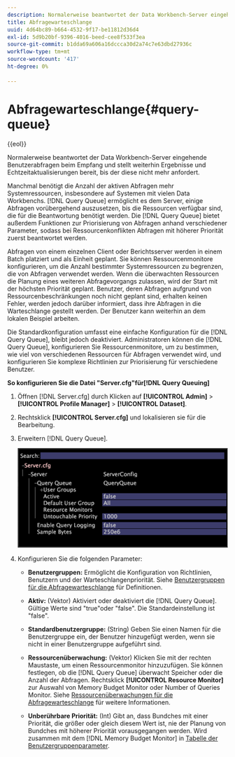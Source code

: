 ```yaml
---
description: Normalerweise beantwortet der Data Workbench-Server eingehende Benutzerabfragen beim Empfang und stellt weiterhin Ergebnisse und Echtzeitaktualisierungen bereit, bis der  diese nicht mehr anfordert.
title: Abfragewarteschlange
uuid: 4d64bc89-b664-4532-9f17-be11812d36d4
exl-id: 5d9b20bf-9396-4016-beed-cee8f533f3ea
source-git-commit: b1dda69a606a16dccca30d2a74c7e63dbd27936c
workflow-type: tm+mt
source-wordcount: '417'
ht-degree: 0%

---
```


# Abfragewarteschlange{#query-queue}

{{eol}}

Normalerweise beantwortet der Data Workbench-Server eingehende Benutzerabfragen beim Empfang und stellt weiterhin Ergebnisse und Echtzeitaktualisierungen bereit, bis der  diese nicht mehr anfordert.

Manchmal benötigt die Anzahl der aktiven Abfragen mehr Systemressourcen, insbesondere auf Systemen mit vielen Data Workbenchs. [!DNL Query Queue] ermöglicht es dem Server, einige Abfragen vorübergehend auszusetzen, bis die Ressourcen verfügbar sind, die für die Beantwortung benötigt werden. Die [!DNL Query Queue] bietet außerdem Funktionen zur Priorisierung von Abfragen anhand verschiedener Parameter, sodass bei Ressourcenkonflikten Abfragen mit höherer Priorität zuerst beantwortet werden.

Abfragen von einem einzelnen Client oder Berichtsserver werden in einem Batch platziert und als Einheit geplant. Sie können Ressourcenmonitore konfigurieren, um die Anzahl bestimmter Systemressourcen zu begrenzen, die von Abfragen verwendet werden. Wenn die überwachten Ressourcen die Planung eines weiteren Abfragevorgangs zulassen, wird der Start mit der höchsten Priorität geplant. Benutzer, deren Abfragen aufgrund von Ressourcenbeschränkungen noch nicht geplant sind, erhalten keinen Fehler, werden jedoch darüber informiert, dass ihre Abfragen in die Warteschlange gestellt werden. Der Benutzer kann weiterhin an dem lokalen Beispiel arbeiten.

Die Standardkonfiguration umfasst eine einfache Konfiguration für die [!DNL Query Queue], bleibt jedoch deaktiviert. Administratoren können die [!DNL Query Queue], konfigurieren Sie Ressourcenmonitore, um zu bestimmen, wie viel von verschiedenen Ressourcen für Abfragen verwendet wird, und konfigurieren Sie komplexe Richtlinien zur Priorisierung für verschiedene Benutzer.

**So konfigurieren Sie die Datei &quot;Server.cfg&quot;für[!DNL Query Queuing]**

1. Öffnen [!DNL Server.cfg] durch Klicken auf **[!UICONTROL Admin]** > **[!UICONTROL Profile Manager]** > **[!UICONTROL Dataset]**.
1. Rechtsklick **[!UICONTROL Server.cfg]** und lokalisieren sie für die Bearbeitung.
1. Erweitern [!DNL Query Queue].

   ![](assets/queryqueue1.png)

1. Konfigurieren Sie die folgenden Parameter:

   * **Benutzergruppen:** Ermöglicht die Konfiguration von Richtlinien, Benutzern und der Warteschlangenpriorität. Siehe [Benutzergruppen für die Abfragewarteschlange](../../../../home/c-get-started/c-admin-intrf/c-query-que/c-query-que-user-grps.md#concept-5555f51402ed49419c067d61738474c1) für Definitionen.

   * **Aktiv:** (Vektor) Aktiviert oder deaktiviert die [!DNL Query Queue]. Gültige Werte sind &quot;true&quot;oder &quot;false&quot;. Die Standardeinstellung ist &quot;false&quot;.

   * **Standardbenutzergruppe:** (String) Geben Sie einen Namen für die Benutzergruppe ein, der Benutzer hinzugefügt werden, wenn sie nicht in einer Benutzergruppe aufgeführt sind.
   * **Ressourcenüberwachung:** (Vektor) Klicken Sie mit der rechten Maustaste, um einen Ressourcenmonitor hinzuzufügen. Sie können festlegen, ob die [!DNL Query Queue] überwacht Speicher oder die Anzahl der Abfragen. Rechtsklick **[!UICONTROL Resource Monitor]** zur Auswahl von Memory Budget Monitor oder Number of Queries Monitor. Siehe [Ressourcenüberwachungen für die Abfragewarteschlange](../../../../home/c-get-started/c-admin-intrf/c-query-que/c-query-que-res-mon.md#concept-0840967b228c4d5ba3b59b4b2759f325) für weitere Informationen.

   * **Unberührbare Priorität:** (Int) Gibt an, dass Bundches mit einer Priorität, die größer oder gleich diesem Wert ist, nie der Planung von Bundches mit höherer Priorität vorausgegangen werden. Wird zusammen mit dem [!DNL Memory Budget Monitor] in [Tabelle der Benutzergruppenparameter](../../../../home/c-get-started/c-admin-intrf/c-query-que/c-query-que-user-grps.md#concept-5555f51402ed49419c067d61738474c1).
